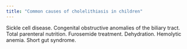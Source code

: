 ```yaml
---
title: "Common causes of cholelithiasis in children"
---
```

Sickle cell disease. Congenital obstructive anomalies of the biliary tract. Total parenteral nutrition. Furosemide treatment. Dehydration. Hemolytic anemia. Short gut syndrome.

